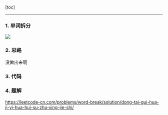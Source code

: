 [toc]

---

### 1. 单词拆分

![](https://i.loli.net/2019/12/23/pWaDzvKiOP5QZAV.jpg)

### 2. 思路

没做出来啊

### 3. 代码

### 4. 题解

https://leetcode-cn.com/problems/word-break/solution/dong-tai-gui-hua-ji-yi-hua-hui-su-zhu-xing-jie-shi/

